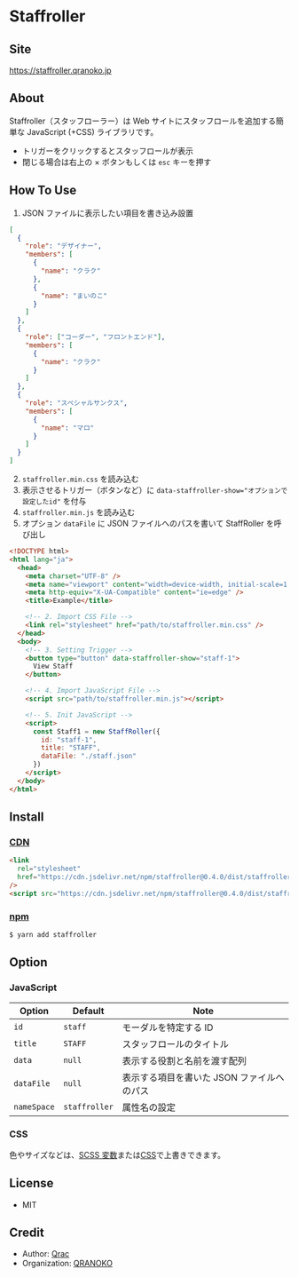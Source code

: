 # Staffroller

## Site

https://staffroller.qranoko.jp

## About

Staffroller（スタッフローラー）は Web サイトにスタッフロールを追加する簡単な JavaScript (+CSS) ライブラリです。

- トリガーをクリックするとスタッフロールが表示
- 閉じる場合は右上の × ボタンもしくは `esc` キーを押す

## How To Use

1. JSON ファイルに表示したい項目を書き込み設置

```json
[
  {
    "role": "デザイナー",
    "members": [
      {
        "name": "クラク"
      },
      {
        "name": "まいのこ"
      }
    ]
  },
  {
    "role": ["コーダー", "フロントエンド"],
    "members": [
      {
        "name": "クラク"
      }
    ]
  },
  {
    "role": "スペシャルサンクス",
    "members": [
      {
        "name": "マロ"
      }
    ]
  }
]
```

2. `staffroller.min.css` を読み込む
3. 表示させるトリガー（ボタンなど）に `data-staffroller-show="オプションで設定したid"` を付与
4. `staffroller.min.js` を読み込む
5. オプション `dataFile` に JSON ファイルへのパスを書いて StaffRoller を呼び出し

```html
<!DOCTYPE html>
<html lang="ja">
  <head>
    <meta charset="UTF-8" />
    <meta name="viewport" content="width=device-width, initial-scale=1.0" />
    <meta http-equiv="X-UA-Compatible" content="ie=edge" />
    <title>Example</title>

    <!-- 2. Import CSS File -->
    <link rel="stylesheet" href="path/to/staffroller.min.css" />
  </head>
  <body>
    <!-- 3. Setting Trigger -->
    <button type="button" data-staffroller-show="staff-1">
      View Staff
    </button>

    <!-- 4. Import JavaScript File -->
    <script src="path/to/staffroller.min.js"></script>

    <!-- 5. Init JavaScript -->
    <script>
      const Staff1 = new StaffRoller({
        id: "staff-1",
        title: "STAFF",
        dataFile: "./staff.json"
      })
    </script>
  </body>
</html>
```

## Install

### [CDN](https://www.jsdelivr.com/package/npm/staffroller)

```html
<link
  rel="stylesheet"
  href="https://cdn.jsdelivr.net/npm/staffroller@0.4.0/dist/staffroller.min.css"
/>
<script src="https://cdn.jsdelivr.net/npm/staffroller@0.4.0/dist/staffroller.min.js"></script>
```

### [npm](https://www.npmjs.com/package/staffroller)

```bash
$ yarn add staffroller
```

## Option

### JavaScript

| Option      | Default       | Note                                       |
| ----------- | ------------- | ------------------------------------------ |
| `id`        | `staff`       | モーダルを特定する ID                      |
| `title`     | `STAFF`       | スタッフロールのタイトル                   |
| `data`      | `null`        | 表示する役割と名前を渡す配列               |
| `dataFile`  | `null`        | 表示する項目を書いた JSON ファイルへのパス |
| `nameSpace` | `staffroller` | 属性名の設定                               |

### CSS

色やサイズなどは、[SCSS 変数](https://github.com/qrac/staffroller/blob/master/src/index.scss)または[CSS](https://github.com/qrac/staffroller/blob/master/dist/staffroller.css)で上書きできます。

## License

- MIT

## Credit

- Author: [Qrac](https://qrac.jp)
- Organization: [QRANOKO](https://qranoko.jp)
